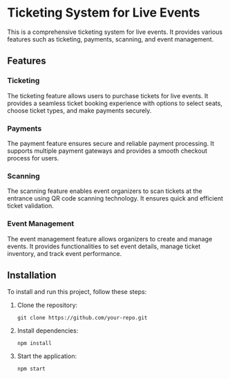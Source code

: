 # Ticketing System for Live Events

This is a comprehensive ticketing system for live events. It provides various features such as ticketing, payments, scanning, and event management.

## Features

### Ticketing
The ticketing feature allows users to purchase tickets for live events. It provides a seamless ticket booking experience with options to select seats, choose ticket types, and make payments securely.

### Payments
The payment feature ensures secure and reliable payment processing. It supports multiple payment gateways and provides a smooth checkout process for users.

### Scanning
The scanning feature enables event organizers to scan tickets at the entrance using QR code scanning technology. It ensures quick and efficient ticket validation.

### Event Management
The event management feature allows organizers to create and manage events. It provides functionalities to set event details, manage ticket inventory, and track event performance.

## Installation

To install and run this project, follow these steps:

1. Clone the repository:
   ```
   git clone https://github.com/your-repo.git
   ```

2. Install dependencies:
   ```
   npm install
   ```

3. Start the application:
   ```
   npm start
   ```

